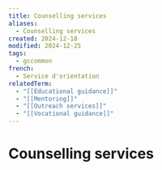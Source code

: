 ```yaml
---
title: Counselling services
aliases:
  - Counselling services
created: 2024-12-18
modified: 2024-12-25
tags:
  - gccommon
french:
  - Service d'orientation
relatedTerm:
  - "[[Educational guidance]]"
  - "[[Mentoring]]"
  - "[[Outreach services]]"
  - "[[Vocational guidance]]"
---
```

# Counselling services
